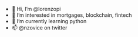 - 👋 Hi, I’m @lorenzopi
- 👀 I’m interested in mortgages, blockchain, fintech
- 🌱 I’m currently learning python
- 📫 @nzovice on twitter

<!---
lorenzopi/lorenzopi is a ✨ special ✨ repository because its `README.md` (this file) appears on your GitHub profile.
You can click the Preview link to take a look at your changes.
--->
